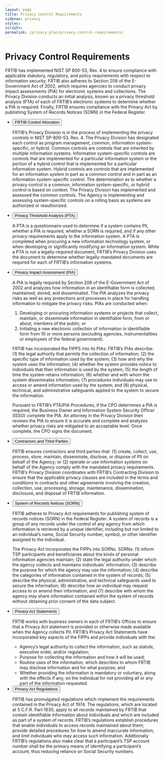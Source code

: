 ```yaml
---
layout: page
title: Privacy Control Requirements
sidenav: privacy
styles:
scripts:
permalink: /privacy-plan/privacy-control-requirements/
---
```

# Privacy Control Requirements

FRTIB has implemented NIST SP 800-53, Rev. 4 to ensure compliance with applicable statutory, regulatory, and policy requirements with respect to information security. FRTIB also adheres to Section 208 of the E-Government Act of 2002, which requires agencies to conduct privacy impact assessments (PIA) for electronic systems and collections.  The Privacy Division conducts an initial analysis, known as a privacy threshold analysis (PTA) of each of FRTIB’s electronic systems to determine whether a PIA is required. Finally, FRTIB ensures compliance with the Privacy Act by publishing System of Records Notices (SORN) in the Federal Register.

<ul class="usa-accordion">
<!-- 7.1 FRTIB Control Allocation  -->
<li>
  <button class="usa-accordion-button"
    aria-expanded="false"
    aria-controls="a1">
    FRTIB Control Allocation
  </button>
  <div id="a1" class="usa-accordion-content" markdown="1">

  FRTIB’s Privacy Division is in the process of implementing the privacy controls in NIST SP-800-53, Rev. 4. The Privacy Division has designated each control as program management, common, information system-specific, or hybrid. Common controls are controls that are inherited by multiple information systems. Information system-specific controls are controls that are implemented for a particular information system or the portion of a hybrid control that is implemented for a particular information system. Hybrid controls are controls that are implemented for an information system in part as a common control and in part as an information system-specific control. The determination as to whether a privacy control is a common, information system-specific, or hybrid control is based on context. The Privacy Division has implemented and assessed the common controls. The Agency is implementing and assessing system-specific controls on a rolling basis as systems are authorized or reauthorized.

  </div>
</li>
<!-- 7.2 Privacy Threshold Analysis (PTA)  -->
<li>
  <button class="usa-accordion-button"
    aria-expanded="false"
    aria-controls="a2">
    Privacy Threshold Analysis (PTA)
  </button>
  <div id="a2" class="usa-accordion-content" markdown="1">

  A PTA is a questionnaire used to determine if a system contains PII, whether a PIA is required, whether a SORN is required, and if any other privacy requirements apply to the information system. A PTA is completed when procuring a new information technology system, or when developing or significantly modifying an information system. While a PTA is not a legally-required document, FRTIB’s Privacy Division uses the document to determine whether legally-mandated documents are required for each of FRTIB’s information systems.

  </div>
</li>
<!-- 7.3 Privacy Impact Assessment (PIA)  -->
<li>
  <button class="usa-accordion-button"
    aria-expanded="false"
    aria-controls="a3">
    Privacy Impact Assessment (PIA)
  </button>
  <div id="a3" class="usa-accordion-content" markdown="1">

  A PIA is legally required by Section 208 of the E-Government Act of 2002 and analyzes how information in an identifiable form is collected, maintained, stored, and disseminated. The PIA analyzes the privacy risks as well as any protections and processes in place for handling information to mitigate the privacy risks. PIAs are conducted when:

  1. Developing or procuring information systems or projects that collect, maintain, or disseminate information in identifiable form, from or about, members of the public; or
  2. Initiating a new electronic collection of information in identifiable form from 10 or more persons (excluding agencies, instrumentalities or employees of the federal government).

  FRTIB has incorporated the FIPPS into its PIAs. FRTIB’s PIAs describe: (1) the legal authority that permits the collection of information; (2) the specific type of information used by the system; (3) how and why the system uses the information;     (4) whether the system provides notice to individuals that their information is used by the system; (5) the length of time the system retains information; (6) whether and with whom the system disseminates information; (7) procedures individuals may use to access or amend information used by the system; and (8) physical, technical, and administrative safeguards applied to the system to secure the information.

  Pursuant to FRTIB’s PTA/PIA Procedures, if the CPO determines a PIA is required, the Business Owner and Information System Security Officer (ISSO) complete the PIA. An attorney in the Privacy Division then reviews the PIA to ensure it is accurate and complete and analyzes whether privacy risks are mitigated to an acceptable level. Once complete, the CPO signs the document.

  </div>
</li>
<!-- 7.4 Contractors and Third Parties  -->
<li>
  <button class="usa-accordion-button"
    aria-expanded="false"
    aria-controls="a4">
    Contractors and Third Parties
  </button>
  <div id="a4" class="usa-accordion-content" markdown="1">

  FRTIB ensures contractors and third parties that: (1) create, collect, use, process, store, maintain, disseminate, disclose, or dispose of PII on behalf of the Agency; or (2) operate or use information systems on behalf of the Agency comply with the mandated privacy requirements. FRTIB’s Privacy Division coordinates with FRTIB’s Contracting Division to ensure that the applicable privacy clauses are included in the terms and conditions in contracts and other agreements involving the creation, collection, use, processing, storage, maintenance, dissemination, disclosure, and disposal of FRTIB information.
  </div>
</li>
<!-- 7.5 System of Records Notices (SORN) -->
<li>
  <button class="usa-accordion-button"
    aria-expanded="false"
    aria-controls="a5">
    System of Records Notices (SORN)
  </button>
  <div id="a5" class="usa-accordion-content" markdown="1">

  FRTIB adheres to Privacy Act requirements for publishing system of records notices (SORN) in the Federal Register. A system of records is a group of any records under the control of any agency from which information is retrieved by a unique identifier, including but not limited to an individual’s name, Social Security number, symbol, or other identifier assigned to the individual.  

  The Privacy Act incorporates the FIPPs into SORNs. SORNs: (1) inform TSP  participants and beneficiaries about the kinds of personal information agencies maintain; (2) state the legal authority under which the agency collects and maintains individuals’ information; (3) describe the purpose for which the agency may use the information; (4) describe the categories of information contained in the system of records; (5) describe the physical, administrative, and technical safeguards used to secure the information; (6) describe how an individual may request access to or amend their information; and (7) describe with whom the agency may share information contained within the system of records without obtaining prior consent of the data subject.
  </div>
</li>
<!-- 7.6 Privacy Act Statements -->
<li>
  <button class="usa-accordion-button"
    aria-expanded="false"
    aria-controls="a6">
    Privacy Act Statements
  </button>
  <div id="a6" class="usa-accordion-content" markdown="1">

  FRTIB works with business owners in each of FRTIB’s Offices to ensure that a Privacy Act statement is provided or otherwise made available when the Agency collects PII. FRTIB’s Privacy Act Statements have incorporated key aspects of the FIPPs and provide individuals with the:

  - Agency’s legal authority to collect the information, such as statute, executive order, and/or regulation;
  - Purpose for collecting the information and how it will be used;
  - Routine uses of the information, which describes to whom FRTIB may disclose information and for what purpose; and
  - Whether providing the information is mandatory or voluntary, along with the effects if any, on the individual for not providing all or any part of the information requested.

  </div>
</li>
<!-- 7.7 Privacy Act Regulations -->
<li>
  <button class="usa-accordion-button"
    aria-expanded="false"
    aria-controls="a7">
    Privacy Act Regulations
  </button>
  <div id="a7" class="usa-accordion-content" markdown="1">

  FRTIB has promulgated regulations which implement the requirements contained in the Privacy Act of 1974. The regulations, which are located at 5 C.F.R. Part 1630, apply to all records maintained by FRTIB that contain identifiable information about individuals and which are included as part of a system of records. FRTIB’s regulations establish procedures that enable individuals to access records maintained about them; provide detailed procedures for how to amend inaccurate information; and limit individuals who may access such information. Additionally FRTIB’s regulations also make clear that a participant’s TSP account number shall be the primary means of identifying a participant’s account, thus reducing reliance on Social Security numbers.
</div>
</li>
</ul>

<!-- CONTENT END -->
